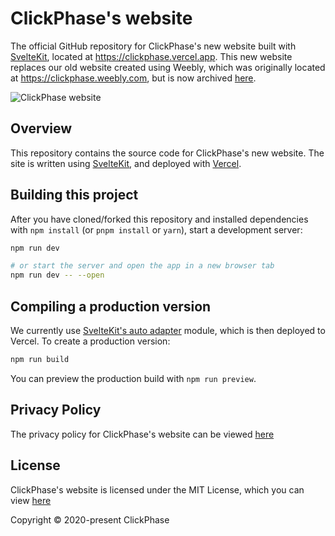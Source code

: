 # ClickPhase's website
The official GitHub repository for ClickPhase's new website built with [SvelteKit](https://kit.svelte.dev/), located at https://clickphase.vercel.app. This new website replaces our old website created using Weebly, which was originally located at https://clickphase.weebly.com, but is now archived [here](https://clickphase-old.vercel.app).

![ClickPhase website](https://i.imgur.com/B8TDFq8.png)

## Overview
This repository contains the source code for ClickPhase's new website. The site is written using [SvelteKit](https://kit.svelte.dev/), and deployed with [Vercel](https://vercel.com/).

## Building this project

After you have cloned/forked this repository and installed dependencies with `npm install` (or `pnpm install` or `yarn`), start a development server:

```bash
npm run dev

# or start the server and open the app in a new browser tab
npm run dev -- --open
```
## Compiling a production version
We currently use [SvelteKit's auto adapter](https://www.npmjs.com/package/@sveltejs/adapter-auto) module, which is then deployed to Vercel. 
To create a production version:

```bash
npm run build
```

You can preview the production build with `npm run preview`.

## Privacy Policy
The privacy policy for ClickPhase's website can be viewed [here](https://github.com/Apollo199999999/clickphase-web/blob/main/PRIVACYPOLICY.md)

## License
ClickPhase's website is licensed under the MIT License, which you can view [here](https://github.com/Apollo199999999/clickphase-web/blob/main/LICENSE)

Copyright &copy; 2020-present ClickPhase
